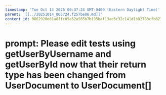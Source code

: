 ```yaml
---
timestamp: 'Tue Oct 14 2025 00:37:24 GMT-0400 (Eastern Daylight Time)'
parent: '[[../20251014_003724.f257be86.md]]'
content_id: 9862920e81a8ffc05a52a565b7b195baf13ae5c32c141d1b82783cfb8234971c
---
```


# prompt: Please edit tests using getUserByUsername and getUserById now that their return type has been changed from UserDocument to UserDocument\[]
